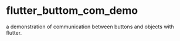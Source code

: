 # flutter_buttom_com_demo
a demonstration of communication between buttons and objects with flutter.

